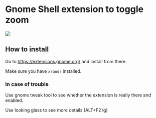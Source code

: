 # Gnome Shell extension to toggle zoom
![](http://i.imgur.com/79OfdvR.png)

## How to install

Go to https://extensions.gnome.org/ and install from there.

Make sure you have `xrandr` installed.

### In case of trouble

Use gnome tweak tool to see whether the extension is really there and enabled.

Use looking glass to see more details (ALT+F2 lg)
